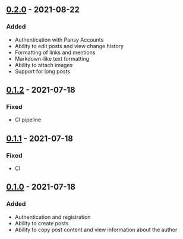 ## [0.2.0] - 2021-08-22
### Added
- Authentication with Pansy Accounts
- Ability to edit posts and view change history
- Formatting of links and mentions
- Markdown-like text formatting
- Ability to attach images
- Support for long posts

## [0.1.2] - 2021-07-18
### Fixed
- CI pipeline

## [0.1.1] - 2021-07-18
### Fixed
- CI

## [0.1.0] - 2021-07-18
### Added
- Authentication and registration
- Ability to create posts
- Ability to copy post content and view information about the author

[0.2.0]: https://github.com/pansydev/shetter_app/compare/v0.1.2...v0.2.0
[0.1.2]: https://github.com/pansydev/shetter_app/compare/v0.1.1...v0.1.2
[0.1.1]: https://github.com/pansydev/shetter_app/compare/v0.1.0...v0.1.1
[0.1.0]: https://github.com/pansydev/shetter_app/releases/tag/v0.1.0